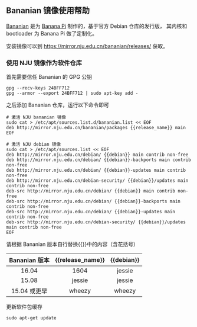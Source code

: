 
## Bananian 镜像使用帮助

[Bananian](https://www.bananian.org/) 是为 [Banana Pi](http://www.banana-pi.org/) 制作的，基于官方 Debian 仓库的发行版，
其内核和 bootloader 为 Banana Pi 做了定制化。

安装镜像可以到 <https://mirror.nju.edu.cn/bananian/releases/> 获取。

### 使用 NJU 镜像作为软件仓库

首先需要信任 Bananian 的 GPG 公钥

```
gpg --recv-keys 24BFF712
gpg --armor --export 24BFF712 | sudo apt-key add -
```

之后添加 Bananian 仓库，运行以下命令即可

```
# 激活 NJU bananian 镜像
sudo cat > /etc/apt/sources.list.d/bananian.list << EOF
deb http://mirror.nju.edu.cn/bananian/packages {{release_name}} main
EOF

# 激活 NJU debian 镜像
sudo cat > /etc/apt/sources.list << EOF
deb http://mirror.nju.edu.cn/debian/ {{debian}} main contrib non-free
deb http://mirror.nju.edu.cn/debian/ {{debian}}-backports main contrib non-free
deb http://mirror.nju.edu.cn/debian/ {{debian}}-updates main contrib non-free
deb http://mirror.nju.edu.cn/debian-security/ {{debian}}/updates main contrib non-free
deb-src http://mirror.nju.edu.cn/debian/ {{debian}} main contrib non-free
deb-src http://mirror.nju.edu.cn/debian/ {{debian}}-backports main contrib non-free
deb-src http://mirror.nju.edu.cn/debian/ {{debian}}-updates main contrib non-free
deb-src http://mirror.nju.edu.cn/debian-security/ {{debian}}/updates main contrib non-free
EOF
```
请根据 Bananian 版本自行替换{{}}中的内容（含花括号）

|  Bananian 版本 | {{release_name}} | {{debian}} |
| :----: | :----: | :----: |
| 16.04         |  1604            | jessie     |
| 15.08         |  jessie          | jessie     |
| 15.04 或更早  |  wheezy          | wheezy     |

更新软件包缓存

```
sudo apt-get update
```
